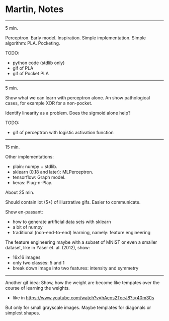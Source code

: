 Martin, Notes
=============

----

5 min.

Perceptron. Early model. Inspiration. Simple implementation. Simple algorithm:
PLA. Pocketing.

TODO:

* python code (stdlib only)
* gif of PLA
* gif of Pocket PLA

----

5 min.

Show what we can learn with perceptron alone. An show pathological cases, for example
XOR for a non-pocket.

Identify linearity as a problem. Does the sigmoid alone help?

TODO:

* gif of perceptron with logistic activation function

----

15 min.

Other implementations:

* plain: numpy + stdlib.
* sklearn (0.18 and later): MLPerceptron.
* tensorflow: Graph model.
* keras: Plug-n-Play.

About 25 min.

Should contain lot (5+) of illustrative gifs. Easier to communicate.

Show en-passant:

* how to generate artificial data sets with sklearn
* a bit of numpy
* traditional (non-end-to-end) learning, namely: feature engineering

The feature engineering maybe with a subset of MNIST or even a smaller dataset,
like in Yaser et. al. (2012), show:

* 16x16 images
* only two classes: 5 and 1
* break down image into two features: intensity and symmetry

----

Another gif idea: Show, how the weight are become like tempates over the
course of learning the weights.

* like in https://www.youtube.com/watch?v=hAeos2TocJ8?t=40m30s

But only for small grayscale images. Maybe templates for diagonals or simplest
shapes.
